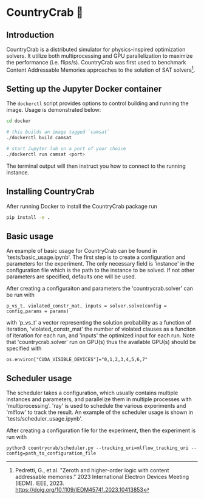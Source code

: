 # CountryCrab 🦀 
## Introduction
CountryCrab is a distributed simulator for physics-inspired optimization solvers. 
It utilize both multiprocessing and GPU parallelization to maximize the performance (i.e. flips/s).
CountryCrab was first used to benchmark Content Addressable Memories approaches to the solution of SAT solvers[^1].

## Setting up the Jupyter Docker container

The `dockerctl` script provides options to control building and running the image.
Usage is demonstrated below:

```sh
cd docker

# this builds an image tagged `camsat`
./dockerctl build camsat

# start Jupyter lab on a port of your choice
./dockerctl run camsat <port>
```

The terminal output will then instruct you how to connect to the running instance.

## Installing CountryCrab

After running Docker to install the CountryCrab package run
```sh
pip install -e .
```
## Basic usage
An example of basic usage for CountryCrab can be found in 'tests/basic_usage.ipynb'.
The first step is to create a configuration and parameters for the experiment.
The only necessary field is 'instance' in the configuration file which is the path to the instance to be solved.
If not other parameters are specified, defaults one will be used.

After creating a configuraiton and parameters the 'countrycrab.solver' can be run with
```
p_vs_t, violated_constr_mat, inputs = solver.solve(config = config,params = params)
```
with 'p_vs_t' a vector representing the solution probability as a function of iteration, 
'violated_constr_mat' the number of violated clauses as a funciton of iteration for each run,
and 'inputs' the optimized input for each run.
Note that 'countrycrab.solver' run on GPU(s) thus the available GPU(s) should be specified with
```
os.environ["CUDA_VISIBLE_DEVICES"]="0,1,2,3,4,5,6,7"
```

## Scheduler usage
The scheduler takes a configuration, which usually contains multiple instances and parameters, and parallelize them in multiple processes with 'multiprocessing'.
'ray' is used to schedule the various experiments and 'mlflow' to track the result.
An example of the scheduler usage is shown in 'tests/scheduler_usage.ipynb'.

After creating a configuration file for the experiment, then the experiment is run with
```
python3 countrycrab/scheduler.py --tracking_uri=mlflow_tracking_uri --config=path_to_configuration_file
```

[^1]: Pedretti, G., et al. "Zeroth and higher-order logic with content addressable memories." 2023 International Electron Devices Meeting (IEDM). IEEE, 2023. https://doig.org/10.1109/IEDM45741.2023.10413853